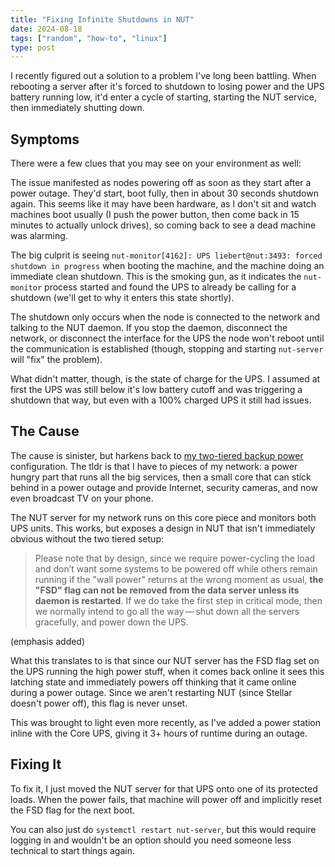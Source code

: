 ```yaml
---
title: "Fixing Infinite Shutdowns in NUT"
date: 2024-08-18
tags: ["random", "how-to", "linux"]
type: post
---
```


I recently figured out a solution to a problem I've long been battling.  When
rebooting a server after it's forced to shutdown to losing power and the UPS
battery running low, it'd enter a cycle of starting, starting the NUT service,
then immediately shutting down.

## Symptoms

There were a few clues that you may see on your environment as well:

The issue manifested as nodes powering off as soon as they start after a power
outage.  They'd start, boot fully, then in about 30 seconds shutdown again.
This seems like it may have been hardware, as I don't sit and watch machines
boot usually (I push the power button, then come back in 15 minutes to actually
unlock drives), so coming back to see a dead machine was alarming.

The big culprit is seeing `nut-monitor[4162]: UPS liebert@nut:3493: forced
shutdown in progress` when booting the machine, and the machine doing an
immediate clean shutdown.  This is the smoking gun, as it indicates the
`nut-monitor` process started and found the UPS to already be calling for a
shutdown (we'll get to why it enters this state shortly).

The shutdown only occurs when the node is connected to the network and talking
to the NUT daemon.  If you stop the daemon, disconnect the network, or
disconnect the interface for the UPS the node won't reboot until the
communication is established (though, stopping and starting `nut-server` will
"fix" the problem).

What didn't matter, though, is the state of charge for the UPS.  I assumed at
first the UPS was still below it's low battery cutoff and was triggering a
shutdown that way, but even with a 100% charged UPS it still had issues.

## The Cause

The cause is sinister, but harkens back to [my two-tiered backup
power](https://grumpy.systems/2022/how-my-homelab-became-critical-infrastructure-during-a-tornado/)
configuration.  The tldr is that I have to pieces of my network: a power hungry
part that runs all the big services, then a small core that can stick behind in
a power outage and provide Internet, security cameras, and now even broadcast TV
on your phone.

The NUT server for my network runs on this core piece and monitors both UPS
units.  This works, but exposes a design in NUT that isn't immediately obvious
without the two tiered setup:

> Please note that by design, since we require power-cycling the load and don’t
> want some systems to be powered off while others remain running if the "wall
> power" returns at the wrong moment as usual, **the "FSD" flag can not be
> removed from the data server unless its daemon is restarted**. If we do take
> the first step in critical mode, then we normally intend to go all the
> way — shut down all the servers gracefully, and power down the UPS.

(emphasis added)

What this translates to is that since our NUT server has the FSD flag set on the
UPS running the high power stuff, when it comes back online it sees this
latching state and immediately powers off thinking that it came online during a
power outage.  Since we aren't restarting NUT (since Stellar doesn't power off),
this flag is never unset.

This was brought to light even more recently, as I've added a power station
inline with the Core UPS, giving it 3+ hours of runtime during an outage.

## Fixing It

To fix it, I just moved the NUT server for that UPS onto one of its protected
loads.  When the power fails, that machine will power off and implicitly reset
the FSD flag for the next boot.

You can also just do `systemctl restart nut-server`, but this would require
logging in and wouldn't be an option should you need someone less technical to
start things again.
